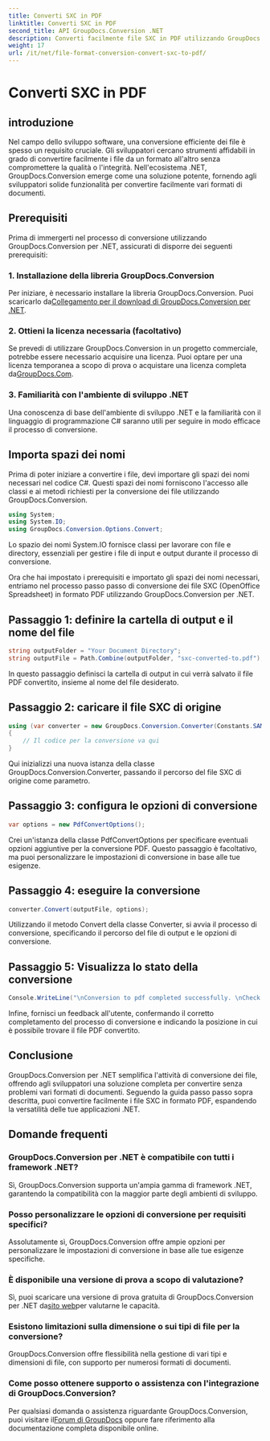 ```yaml
---
title: Converti SXC in PDF
linktitle: Converti SXC in PDF
second_title: API GroupDocs.Conversion .NET
description: Converti facilmente file SXC in PDF utilizzando GroupDocs.Conversion per .NET. Personalizza le opzioni di conversione per un'integrazione perfetta nelle tue applicazioni .NET.
weight: 17
url: /it/net/file-format-conversion-convert-sxc-to-pdf/
---
```


# Converti SXC in PDF

## introduzione
Nel campo dello sviluppo software, una conversione efficiente dei file è spesso un requisito cruciale. Gli sviluppatori cercano strumenti affidabili in grado di convertire facilmente i file da un formato all'altro senza compromettere la qualità o l'integrità. Nell'ecosistema .NET, GroupDocs.Conversion emerge come una soluzione potente, fornendo agli sviluppatori solide funzionalità per convertire facilmente vari formati di documenti.
## Prerequisiti
Prima di immergerti nel processo di conversione utilizzando GroupDocs.Conversion per .NET, assicurati di disporre dei seguenti prerequisiti:
### 1. Installazione della libreria GroupDocs.Conversion
 Per iniziare, è necessario installare la libreria GroupDocs.Conversion. Puoi scaricarlo da[Collegamento per il download di GroupDocs.Conversion per .NET](https://releases.groupdocs.com/conversion/net/).
### 2. Ottieni la licenza necessaria (facoltativo)
Se prevedi di utilizzare GroupDocs.Conversion in un progetto commerciale, potrebbe essere necessario acquisire una licenza. Puoi optare per una licenza temporanea a scopo di prova o acquistare una licenza completa da[GroupDocs.Com](https://purchase.groupdocs.com/buy).
### 3. Familiarità con l'ambiente di sviluppo .NET
Una conoscenza di base dell'ambiente di sviluppo .NET e la familiarità con il linguaggio di programmazione C# saranno utili per seguire in modo efficace il processo di conversione.

## Importa spazi dei nomi
Prima di poter iniziare a convertire i file, devi importare gli spazi dei nomi necessari nel codice C#. Questi spazi dei nomi forniscono l'accesso alle classi e ai metodi richiesti per la conversione dei file utilizzando GroupDocs.Conversion.

```csharp
using System;
using System.IO;
using GroupDocs.Conversion.Options.Convert;
```

Lo spazio dei nomi System.IO fornisce classi per lavorare con file e directory, essenziali per gestire i file di input e output durante il processo di conversione.

Ora che hai impostato i prerequisiti e importato gli spazi dei nomi necessari, entriamo nel processo passo passo di conversione dei file SXC (OpenOffice Spreadsheet) in formato PDF utilizzando GroupDocs.Conversion per .NET.
## Passaggio 1: definire la cartella di output e il nome del file
```csharp
string outputFolder = "Your Document Directory";
string outputFile = Path.Combine(outputFolder, "sxc-converted-to.pdf");
```
In questo passaggio definisci la cartella di output in cui verrà salvato il file PDF convertito, insieme al nome del file desiderato.
## Passaggio 2: caricare il file SXC di origine
```csharp
using (var converter = new GroupDocs.Conversion.Converter(Constants.SAMPLE_SXC))
{
    // Il codice per la conversione va qui
}
```
Qui inizializzi una nuova istanza della classe GroupDocs.Conversion.Converter, passando il percorso del file SXC di origine come parametro.
## Passaggio 3: configura le opzioni di conversione
```csharp
var options = new PdfConvertOptions();
```
Crei un'istanza della classe PdfConvertOptions per specificare eventuali opzioni aggiuntive per la conversione PDF. Questo passaggio è facoltativo, ma puoi personalizzare le impostazioni di conversione in base alle tue esigenze.
## Passaggio 4: eseguire la conversione
```csharp
converter.Convert(outputFile, options);
```
Utilizzando il metodo Convert della classe Converter, si avvia il processo di conversione, specificando il percorso del file di output e le opzioni di conversione.
## Passaggio 5: Visualizza lo stato della conversione
```csharp
Console.WriteLine("\nConversion to pdf completed successfully. \nCheck output in {0}", outputFolder);
```
Infine, fornisci un feedback all'utente, confermando il corretto completamento del processo di conversione e indicando la posizione in cui è possibile trovare il file PDF convertito.

## Conclusione
GroupDocs.Conversion per .NET semplifica l'attività di conversione dei file, offrendo agli sviluppatori una soluzione completa per convertire senza problemi vari formati di documenti. Seguendo la guida passo passo sopra descritta, puoi convertire facilmente i file SXC in formato PDF, espandendo la versatilità delle tue applicazioni .NET.
## Domande frequenti
### GroupDocs.Conversion per .NET è compatibile con tutti i framework .NET?
Sì, GroupDocs.Conversion supporta un'ampia gamma di framework .NET, garantendo la compatibilità con la maggior parte degli ambienti di sviluppo.
### Posso personalizzare le opzioni di conversione per requisiti specifici?
Assolutamente sì, GroupDocs.Conversion offre ampie opzioni per personalizzare le impostazioni di conversione in base alle tue esigenze specifiche.
### È disponibile una versione di prova a scopo di valutazione?
 Sì, puoi scaricare una versione di prova gratuita di GroupDocs.Conversion per .NET da[sito web](https://releases.groupdocs.com/conversion/net/)per valutarne le capacità.
### Esistono limitazioni sulla dimensione o sui tipi di file per la conversione?
GroupDocs.Conversion offre flessibilità nella gestione di vari tipi e dimensioni di file, con supporto per numerosi formati di documenti.
### Come posso ottenere supporto o assistenza con l'integrazione di GroupDocs.Conversion?
 Per qualsiasi domanda o assistenza riguardante GroupDocs.Conversion, puoi visitare il[Forum di GroupDocs](https://forum.groupdocs.com/c/conversion/11) oppure fare riferimento alla documentazione completa disponibile online.